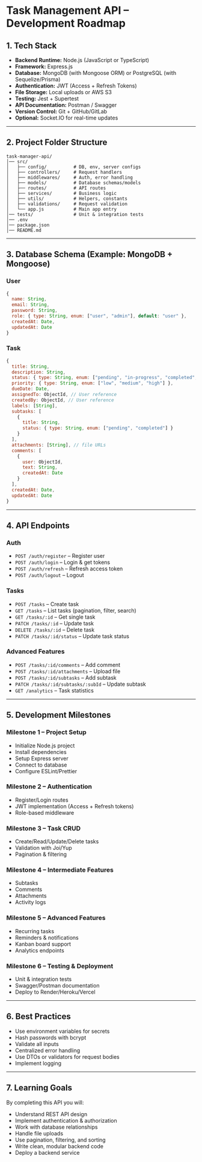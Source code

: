 # Task Management API – Development Roadmap

## 1. Tech Stack
- **Backend Runtime:** Node.js (JavaScript or TypeScript)
- **Framework:** Express.js
- **Database:** MongoDB (with Mongoose ORM) or PostgreSQL (with Sequelize/Prisma)
- **Authentication:** JWT (Access + Refresh Tokens)
- **File Storage:** Local uploads or AWS S3
- **Testing:** Jest + Supertest
- **API Documentation:** Postman / Swagger
- **Version Control:** Git + GitHub/GitLab
- **Optional:** Socket.IO for real-time updates

---

## 2. Project Folder Structure
```
task-manager-api/
│── src/
│   ├── config/          # DB, env, server configs
│   ├── controllers/     # Request handlers
│   ├── middlewares/     # Auth, error handling
│   ├── models/          # Database schemas/models
│   ├── routes/          # API routes
│   ├── services/        # Business logic
│   ├── utils/           # Helpers, constants
│   ├── validations/     # Request validation
│   └── app.js           # Main app entry
│── tests/               # Unit & integration tests
│── .env
│── package.json
│── README.md
```

---

## 3. Database Schema (Example: MongoDB + Mongoose)

### User
```js
{
  name: String,
  email: String,
  password: String,
  role: { type: String, enum: ["user", "admin"], default: "user" },
  createdAt: Date,
  updatedAt: Date
}
```

### Task
```js
{
  title: String,
  description: String,
  status: { type: String, enum: ["pending", "in-progress", "completed", "overdue"] },
  priority: { type: String, enum: ["low", "medium", "high"] },
  dueDate: Date,
  assignedTo: ObjectId, // User reference
  createdBy: ObjectId, // User reference
  labels: [String],
  subtasks: [
    {
      title: String,
      status: { type: String, enum: ["pending", "completed"] }
    }
  ],
  attachments: [String], // file URLs
  comments: [
    {
      user: ObjectId,
      text: String,
      createdAt: Date
    }
  ],
  createdAt: Date,
  updatedAt: Date
}
```

---

## 4. API Endpoints

### Auth
- `POST /auth/register` – Register user
- `POST /auth/login` – Login & get tokens
- `POST /auth/refresh` – Refresh access token
- `POST /auth/logout` – Logout

### Tasks
- `POST /tasks` – Create task
- `GET /tasks` – List tasks (pagination, filter, search)
- `GET /tasks/:id` – Get single task
- `PATCH /tasks/:id` – Update task
- `DELETE /tasks/:id` – Delete task
- `PATCH /tasks/:id/status` – Update task status

### Advanced Features
- `POST /tasks/:id/comments` – Add comment
- `POST /tasks/:id/attachments` – Upload file
- `POST /tasks/:id/subtasks` – Add subtask
- `PATCH /tasks/:id/subtasks/:subId` – Update subtask
- `GET /analytics` – Task statistics

---

## 5. Development Milestones

### **Milestone 1 – Project Setup**
- Initialize Node.js project
- Install dependencies
- Setup Express server
- Connect to database
- Configure ESLint/Prettier

### **Milestone 2 – Authentication**
- Register/Login routes
- JWT implementation (Access + Refresh tokens)
- Role-based middleware

### **Milestone 3 – Task CRUD**
- Create/Read/Update/Delete tasks
- Validation with Joi/Yup
- Pagination & filtering

### **Milestone 4 – Intermediate Features**
- Subtasks
- Comments
- Attachments
- Activity logs

### **Milestone 5 – Advanced Features**
- Recurring tasks
- Reminders & notifications
- Kanban board support
- Analytics endpoints

### **Milestone 6 – Testing & Deployment**
- Unit & integration tests
- Swagger/Postman documentation
- Deploy to Render/Heroku/Vercel

---

## 6. Best Practices
- Use environment variables for secrets
- Hash passwords with bcrypt
- Validate all inputs
- Centralized error handling
- Use DTOs or validators for request bodies
- Implement logging

---

## 7. Learning Goals
By completing this API you will:
- Understand REST API design
- Implement authentication & authorization
- Work with database relationships
- Handle file uploads
- Use pagination, filtering, and sorting
- Write clean, modular backend code
- Deploy a backend service
